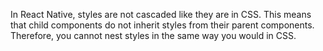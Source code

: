 In React Native, styles are not cascaded like they are in CSS. This means that child components do not inherit styles from their parent components. Therefore, you cannot nest styles in the same way you would in CSS.